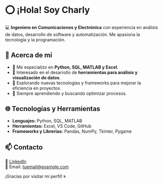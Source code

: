 # ⭕ ¡Hola! Soy Charly  

💻 **Ingeniero en Comunicaciones y Electrónica** con experiencia en análisis de datos, desarrollo de software y automatización. Me apasiona la tecnología y la programación.  

## 🚀 Acerca de mí  
- 🔹 Me especializo en **Python, SQL, MATLAB y Excel**.  
- 🔹 Interesado en el desarrollo de **herramientas para análisis y visualización de datos**.  
- 🔹 Explorando nuevas tecnologías y frameworks para mejorar la eficiencia en proyectos.  
- 🔹 Siempre aprendiendo y buscando optimizar procesos.  

## 🌐 Tecnologías y Herramientas  
- **Lenguajes:** Python, SQL, MATLAB  
- **Herramientas:** Excel, VS Code, GitHub  
- **Frameworks y Librerías:** Pandas, NumPy, Tkinter, Pygame  

## 📫 Contacto  
🔗 [LinkedIn](https://www.linkedin.com/in/tu-usuario/)  
📧 Email: tuemail@example.com  

¡Gracias por visitar mi perfil! 🌀  
